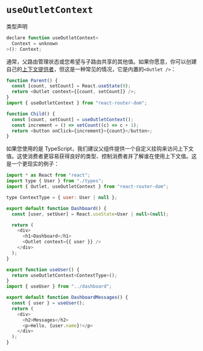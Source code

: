 # `useOutletContext`

类型声明

```javascript
declare function useOutletContext<
  Context = unknown
>(): Context;
```

通常，父路由管理状态或您希望与子路由共享的其他值。如果你愿意，你可以创建自己的[上下文提供者](https://reactjs.org/docs/context.html)，但这是一种常见的情况，它是内置的`<Outlet />`：

```javascript
function Parent() {
  const [count, setCount] = React.useState(0);
  return <Outlet context={[count, setCount]} />;
}
import { useOutletContext } from "react-router-dom";

function Child() {
  const [count, setCount] = useOutletContext();
  const increment = () => setCount((c) => c + 1);
  return <button onClick={increment}>{count}</button>;
}
```

如果您使用的是 TypeScript，我们建议父组件提供一个自定义挂钩来访问上下文值。这使消费者更容易获得良好的类型、控制消费者并了解谁在使用上下文值。这是一个更现实的例子：

```javascript
import * as React from "react";
import type { User } from "./types";
import { Outlet, useOutletContext } from "react-router-dom";

type ContextType = { user: User | null };

export default function Dashboard() {
  const [user, setUser] = React.useState<User | null>(null);

  return (
    <div>
      <h1>Dashboard</h1>
      <Outlet context={{ user }} />
    </div>
  );
}

export function useUser() {
  return useOutletContext<ContextType>();
}
import { useUser } from "../dashboard";

export default function DashboardMessages() {
  const { user } = useUser();
  return (
    <div>
      <h2>Messages</h2>
      <p>Hello, {user.name}!</p>
    </div>
  );
}
```